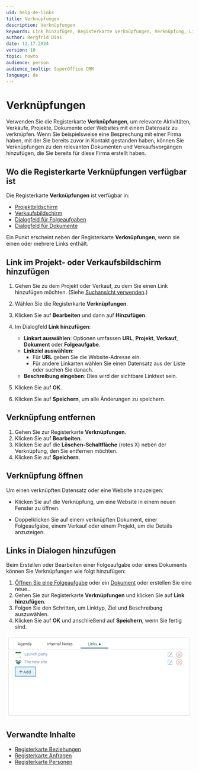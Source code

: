 ```yaml
---
uid: help-de-links
title: Verknüpfungen
description: Verknüpfungen
keywords: Link hinzufügen, Registerkarte Verknüpfungen, Verknüpfung, Link
author: Bergfrid Dias
date: 12.17.2024
version: 10
topic: howto
audience: person
audience_tooltip: SuperOffice CRM
language: de
---
```


# Verknüpfungen

Verwenden Sie die Registerkarte **Verknüpfungen**, um relevante Aktivitäten, Verkäufe, Projekte, Dokumente oder Websites mit einem Datensatz zu verknüpfen. Wenn Sie beispielsweise eine Besprechung mit einer Firma haben, mit der Sie bereits zuvor in Kontakt gestanden haben, können Sie Verknüpfungen zu den relevanten Dokumenten und Verkaufsvorgängen hinzufügen, die Sie bereits für diese Firma erstellt haben.

## Wo die Registerkarte Verknüpfungen verfügbar ist

Die Registerkarte **Verknüpfungen** ist verfügbar in:

* [Projektbildschirm][1]
* [Verkaufsbildschirm][2]
* [Dialogfeld für Folgeaufgaben][3]
* [Dialogfeld für Dokumente][4]

Ein Punkt erscheint neben der Registerkarte **Verknüpfungen**, wenn sie einen oder mehrere Links enthält.

## Link im Projekt- oder Verkaufsbildschirm hinzufügen

1. Gehen Sie zu dem Projekt oder Verkauf, zu dem Sie einen Link hinzufügen möchten. (Siehe [Suchansicht verwenden][8].)

2. Wählen Sie die Registerkarte **Verknüpfungen**.

3. Klicken Sie auf **Bearbeiten** und dann auf **Hinzufügen**.

4. Im Dialogfeld **Link hinzufügen**:

    * **Linkart auswählen**: Optionen umfassen **URL**, **Projekt**, **Verkauf**, **Dokument** oder **Folgeaufgabe**.
    * **Linkziel auswählen**:
      * Für **URL** geben Sie die Website-Adresse ein.
      * Für andere Linkarten wählen Sie einen Datensatz aus der Liste oder suchen Sie danach.
    * **Beschreibung eingeben**: Dies wird der sichtbare Linktext sein.

5. Klicken Sie auf **OK**.

6. Klicken Sie auf **Speichern**, um alle Änderungen zu speichern.

## Verknüpfung entfernen

1. Gehen Sie zur Registerkarte **Verknüpfungen**.
2. Klicken Sie auf **Bearbeiten**.
3. Klicken Sie auf die **Löschen-Schaltfläche** (rotes X) neben der Verknüpfung, den Sie entfernen möchten.
4. Klicken Sie auf **Speichern**.

## Verknüpfung öffnen

Um einen verknüpften Datensatz oder eine Website anzuzeigen:

* Klicken Sie auf die Verknüpfung, um eine Website in einem neuen Fenster zu öffnen.

* Doppelklicken Sie auf einem verknüpften Dokument, einer Folgeaufgabe, einem Verkauf oder einem Projekt, um die Details anzuzeigen.

## Links in Dialogen hinzufügen

Beim Erstellen oder Bearbeiten einer Folgeaufgabe oder eines Dokuments können Sie  Verknüpfungen wie folgt hinzufügen:

1. [Öffnen Sie eine Folgeaufgabe][3] oder ein [Dokument][4] oder erstellen Sie eine neue..
2. Gehen Sie zur Registerkarte **Verknüpfungen** und klicken Sie auf **Link hinzufügen**.
3. Folgen Sie den Schritten, um Linktyp, Ziel und Beschreibung auszuwählen.
4. Klicken Sie auf **OK** und anschließend auf **Speichern**, wenn Sie fertig sind.

![Registerkarte für Links einer Folgeaufgabe -screenshot][img1]

## Verwandte Inhalte

* [Registerkarte Beziehungen][5]
* [Registerkarte Anfragen][6]
* [Registerkarte Personen][7]

<!-- Referenced links -->
[1]: ../../project/learn/index.md
[2]: ../../sale/learn/index.md
[3]: ../../diary/learn/create-follow-up.md
[4]: ../../document/learn/create.md
[5]: ../section-tabs/relations-tab.md
[6]: ../section-tabs/activities-tab.md
[7]: ../section-tabs/contacts-tab.md
[8]: ../../search-options/learn/find-screen.md

<!-- Referenced images -->
[img1]: ../../../media/loc/en/diary/links.png
